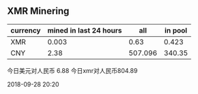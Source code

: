 ## XMR Minering

|currency|mined in last 24 hours|all|in pool|
|---|---|---|---|
|XMR|0.003|0.63|0.423|
|CNY|2.38|507.096|340.35|

今日美元对人民币 6.88	今日xmr对人民币804.89


2018-09-28 20:20